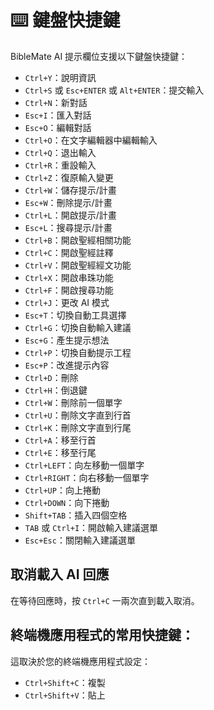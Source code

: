 # ⌨️ 鍵盤快捷鍵

BibleMate AI 提示欄位支援以下鍵盤快捷鍵：

- `Ctrl+Y`：說明資訊
- `Ctrl+S` 或 `Esc+ENTER` 或 `Alt+ENTER`：提交輸入
- `Ctrl+N`：新對話
- `Esc+I`：匯入對話
- `Esc+O`：編輯對話
- `Ctrl+O`：在文字編輯器中編輯輸入
- `Ctrl+Q`：退出輸入
- `Ctrl+R`：重設輸入
- `Ctrl+Z`：復原輸入變更
- `Ctrl+W`：儲存提示/計畫
- `Esc+W`：刪除提示/計畫
- `Ctrl+L`：開啟提示/計畫
- `Esc+L`：搜尋提示/計畫
- `Ctrl+B`：開啟聖經相關功能
- `Ctrl+C`：開啟聖經註釋
- `Ctrl+V`：開啟聖經經文功能
- `Ctrl+X`：開啟串珠功能
- `Ctrl+F`：開啟搜尋功能
- `Ctrl+J`：更改 AI 模式
- `Esc+T`：切換自動工具選擇
- `Ctrl+G`：切換自動輸入建議
- `Esc+G`：產生提示想法
- `Ctrl+P`：切換自動提示工程
- `Esc+P`：改進提示內容
- `Ctrl+D`：刪除
- `Ctrl+H`：倒退鍵
- `Ctrl+W`：刪除前一個單字
- `Ctrl+U`：刪除文字直到行首
- `Ctrl+K`：刪除文字直到行尾
- `Ctrl+A`：移至行首
- `Ctrl+E`：移至行尾
- `Ctrl+LEFT`：向左移動一個單字
- `Ctrl+RIGHT`：向右移動一個單字
- `Ctrl+UP`：向上捲動
- `Ctrl+DOWN`：向下捲動
- `Shift+TAB`：插入四個空格
- `TAB` 或 `Ctrl+I`：開啟輸入建議選單
- `Esc+Esc`：關閉輸入建議選單

## 取消載入 AI 回應

在等待回應時，按 `Ctrl+C` 一兩次直到載入取消。

## 終端機應用程式的常用快捷鍵：

這取決於您的終端機應用程式設定：

- `Ctrl+Shift+C`：複製
- `Ctrl+Shift+V`：貼上